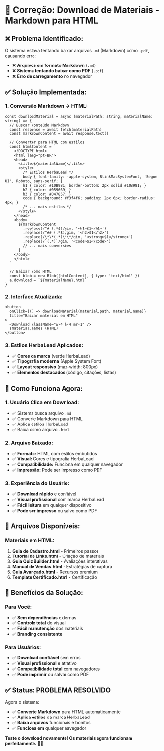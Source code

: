 # 🔧 Correção: Download de Materiais - Markdown para HTML

## ❌ **Problema Identificado:**

O sistema estava tentando baixar arquivos `.md` (Markdown) como `.pdf`, causando erro:
- ❌ **Arquivos em formato Markdown** (`.md`)
- ❌ **Sistema tentando baixar como PDF** (`.pdf`)
- ❌ **Erro de carregamento** no navegador

## ✅ **Solução Implementada:**

### **1. Conversão Markdown → HTML:**
```tsx
const downloadMaterial = async (materialPath: string, materialName: string) => {
  // Buscar conteúdo Markdown
  const response = await fetch(materialPath)
  const markdownContent = await response.text()
  
  // Converter para HTML com estilos
  const htmlContent = `
    <!DOCTYPE html>
    <html lang="pt-BR">
    <head>
      <title>${materialName}</title>
      <style>
        /* Estilos HerbaLead */
        body { font-family: -apple-system, BlinkMacSystemFont, 'Segoe UI', Roboto, sans-serif; }
        h1 { color: #10B981; border-bottom: 2px solid #10B981; }
        h2 { color: #059669; }
        h3 { color: #047857; }
        code { background: #f3f4f6; padding: 2px 6px; border-radius: 4px; }
        /* ... mais estilos */
      </style>
    </head>
    <body>
      ${markdownContent
        .replace(/^# (.*$)/gim, '<h1>$1</h1>')
        .replace(/^## (.*$)/gim, '<h2>$1</h2>')
        .replace(/\*\*(.*)\*\*/gim, '<strong>$1</strong>')
        .replace(/`(.*)`/gim, '<code>$1</code>')
        // ... mais conversões
      }
    </body>
    </html>
  `
  
  // Baixar como HTML
  const blob = new Blob([htmlContent], { type: 'text/html' })
  a.download = `${materialName}.html`
}
```

### **2. Interface Atualizada:**
```tsx
<button
  onClick={() => downloadMaterial(material.path, material.name)}
  title="Baixar material em HTML"
>
  <Download className="w-4 h-4 mr-1" />
  {material.name} (HTML)
</button>
```

### **3. Estilos HerbaLead Aplicados:**
- ✅ **Cores da marca** (verde HerbaLead)
- ✅ **Tipografia moderna** (Apple System Font)
- ✅ **Layout responsivo** (max-width: 800px)
- ✅ **Elementos destacados** (código, citações, listas)

## 🎯 **Como Funciona Agora:**

### **1. Usuário Clica em Download:**
- ✅ Sistema busca arquivo `.md`
- ✅ Converte Markdown para HTML
- ✅ Aplica estilos HerbaLead
- ✅ Baixa como arquivo `.html`

### **2. Arquivo Baixado:**
- ✅ **Formato:** HTML com estilos embutidos
- ✅ **Visual:** Cores e tipografia HerbaLead
- ✅ **Compatibilidade:** Funciona em qualquer navegador
- ✅ **Impressão:** Pode ser impresso como PDF

### **3. Experiência do Usuário:**
- ✅ **Download rápido** e confiável
- ✅ **Visual profissional** com marca HerbaLead
- ✅ **Fácil leitura** em qualquer dispositivo
- ✅ **Pode ser impresso** ou salvo como PDF

## 📁 **Arquivos Disponíveis:**

### **Materiais em HTML:**
1. **Guia de Cadastro.html** - Primeiros passos
2. **Tutorial de Links.html** - Criação de materiais
3. **Guia Quiz Builder.html** - Avaliações interativas
4. **Manual de Vendas.html** - Estratégias de captura
5. **Guia Avançado.html** - Recursos premium
6. **Template Certificado.html** - Certificação

## 🚀 **Benefícios da Solução:**

### **Para Você:**
- ✅ **Sem dependências** externas
- ✅ **Controle total** do visual
- ✅ **Fácil manutenção** dos materiais
- ✅ **Branding consistente**

### **Para Usuários:**
- ✅ **Download confiável** sem erros
- ✅ **Visual profissional** e atrativo
- ✅ **Compatibilidade total** com navegadores
- ✅ **Pode imprimir** ou salvar como PDF

## ✅ **Status: PROBLEMA RESOLVIDO**

Agora o sistema:
- ✅ **Converte Markdown** para HTML automaticamente
- ✅ **Aplica estilos** da marca HerbaLead
- ✅ **Baixa arquivos** funcionais e bonitos
- ✅ **Funciona em** qualquer navegador

**Teste o download novamente! Os materiais agora funcionam perfeitamente.** 🎯✨










